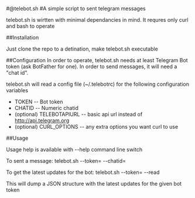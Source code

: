 #@telebot.sh
#A simple script to sent telegram messages

telebot.sh is wirtten with minimal dependancies in mind. It requres only curl and bash to operate

##Installation

Just clone the repo to a detination, make telebot.sh executable

##Configuration
In order to operate, telebot.sh needs at least Telegram Bot token (ask BotFather for one). In order to send messages, it will need a "chat id".

telebot.sh will read a config file (~/.telebotrc) for the following configuration variables
- TOKEN -- Bot token
- CHATID -- Numeric chatid
- (optional) TELEBOTAPIURL -- basic api url instead of http://api.telegram.org
- (optional) CURL_OPTIONS -- any extra options you want curl to use

##Usage

Usage help is available with --help command line switch

To sent a message:
telebot.sh --token=<TOKEN> --chatid=<CHATID> <message to be send>

To get the latest updates for the bot:
telebot.sh --token=<TOKEN> --read

This will dump a JSON structure with the latest updates for the given bot token

